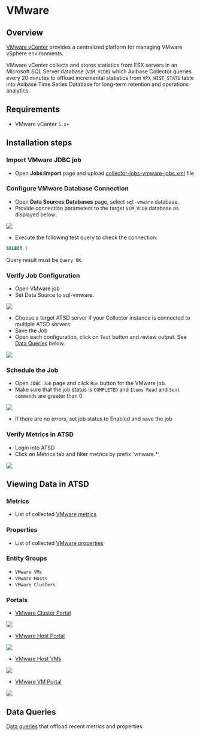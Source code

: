 # VMware

## Overview

[VMware vCenter](https://www.vmware.com/products/vcenter-server) provides a centralized platform for managing VMware vSphere environments.

VMware vCenter collects and stores statistics from ESX servers in an Microsoft SQL Server database (`VIM_VCDB`) which Axibase Collector queries every 20 minutes to offload incremental statistics from `VPX_HIST_STAT1` table into Axibase Time Series Database for long-term retention and operations analytics.

## Requirements

- VMware vCenter `5.x+`

## Installation steps

### Import VMware JDBC job

* Open **Jobs:Import** page and upload [collector-jobs-vmware-jobs.xml](collector-jobs-vmware-jobs.xml) file

### Configure VMware Database Connection

* Open **Data Sources:Databases** page, select `sql-vmware` database.
* Provide connection parameters to the target `VIM_VCDB` database as displayed below:

![](images/vmware-datasource.png)

* Execute the following test query to check the connection:

```SQL
SELECT 1
```

Query result must be `Query OK`.

### Verify Job Configuration

* Open VMware job
* Set Data Source to sql-vmware.

![](images/vmware-job.png)

* Choose a target ATSD server if your Collector instance is connected to multiple ATSD servers.
* Save the Job
* Open each configuration, click on `Test` button and review output. See [Data Queries](#data-queries) below.

![](images/test_result.png)

### Schedule the Job

* Open `JDBC Job` page and click `Run` button for the VMware job.
* Make sure that the job status is `COMPLETED` and `Items Read` and `Sent commands` are greater than 0.

![](images/test_run.png)

* If there are no errors, set job status to Enabled and save the job

### Verify Metrics in ATSD

* Login into ATSD
* Click on Metrics tab and filter metrics by prefix 'vmware.*'

![](images/atsd_metrics.png)

## Viewing Data in ATSD

### Metrics

* List of collected [VMware metrics](metric-list.md)

### Properties
* List of collected [VMware properties](properties-list.md)

### Entity Groups

- `VMware VMs`
- `VMware Hosts`
- `VMware Clusters`

### Portals

* [VMware Cluster Portal](http://axibase.com/chartlab/36ae5c9e/3/)

![](images/vmware_cluster_portal.png)

* [VMware Host Portal](http://axibase.com/chartlab/36ae5c9e)

![](images/vmware_host_portal.png)

* [VMware Host VMs](http://axibase.com/chartlab/36ae5c9e/2/)

![](images/vmware_hostvm_breakdown_portal.png)

* [ VMware VM Portal](http://axibase.com/chartlab/36ae5c9e/4/)

![](images/vmware_vm_portal.png)

## Data Queries
[Data queries](data-queries.md) that offload recent metrics and properties.






